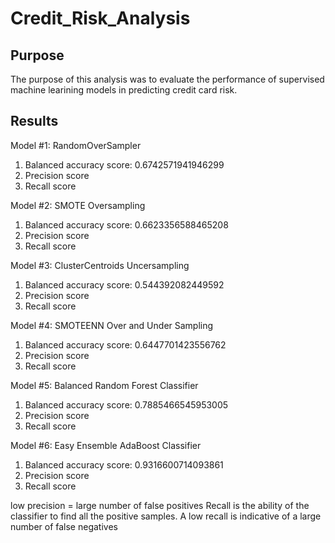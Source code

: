# Credit_Risk_Analysis

## Purpose
The purpose of this analysis was to evaluate the performance of supervised machine learining models in predicting credit card risk. 

## Results
Model #1: RandomOverSampler
1. Balanced accuracy score: 0.6742571941946299
2. Precision score
3. Recall score

Model #2: SMOTE Oversampling
1. Balanced accuracy score: 0.6623356588465208
2. Precision score
3. Recall score

Model #3: ClusterCentroids Uncersampling
1. Balanced accuracy score: 0.544392082449592
2. Precision score
3. Recall score

Model #4: SMOTEENN Over and Under Sampling
1. Balanced accuracy score: 0.6447701423556762
2. Precision score
3. Recall score

Model #5: Balanced Random Forest Classifier
1. Balanced accuracy score: 0.7885466545953005
2. Precision score
3. Recall score

Model #6: Easy Ensemble AdaBoost Classifier
1. Balanced accuracy score: 0.9316600714093861
2. Precision score
3. Recall score


low precision = large number of false positives 
Recall is the ability of the classifier to find all the positive samples. A low recall is indicative of a large number of false negatives

